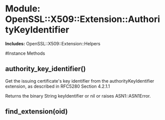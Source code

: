# Module: OpenSSL::X509::Extension::AuthorityKeyIdentifier
    
**Includes:** OpenSSL::X509::Extension::Helpers
  




#Instance Methods
## authority_key_identifier() [](#method-i-authority_key_identifier)
Get the issuing certificate's key identifier from the authorityKeyIdentifier
extension, as described in RFC5280 Section 4.2.1.1

Returns the binary String keyIdentifier or nil or raises ASN1::ASN1Error.

## find_extension(oid) [](#method-i-find_extension)

